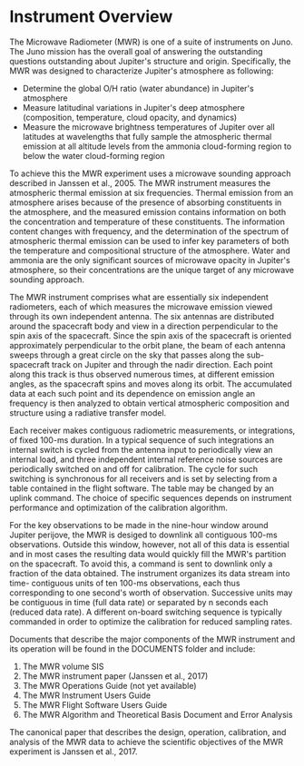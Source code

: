 
 
Instrument Overview
===================
The Microwave Radiometer (MWR) is one of a suite of instruments on Juno.
The Juno mission has the overall goal of answering the outstanding questions
outstanding about Jupiter's structure and origin. Specifically, the MWR was 
designed to characterize Jupiter's atmosphere as following:

-  Determine the global O/H ratio (water abundance) in Jupiter's
atmosphere
-  Measure latitudinal variations in Jupiter's deep atmosphere
(composition, temperature, cloud opacity, and dynamics) 
-  Measure the microwave brightness temperatures of Jupiter over all
latitudes at wavelengths that fully sample the atmospheric thermal
emission at all altitude levels from the ammonia cloud-forming
region to below the water cloud-forming region

To achieve this the MWR experiment uses a microwave sounding approach 
described in Janssen et al., 2005. The MWR instrument measures the 
atmospheric thermal emission at six frequencies. Thermal emission from an 
atmosphere arises because of the presence of absorbing constituents in the 
atmosphere, and the measured emission contains information on both the 
concentration and temperature of these constituents. The information content 
changes with frequency, and the determination of the spectrum of atmospheric 
thermal emission can be used to infer key parameters of both the temperature 
and compositional structure of the atmosphere. Water and ammonia are the only 
significant sources of microwave opacity in Jupiter's atmosphere, so their 
concentrations are the unique target of any microwave sounding approach.  

The MWR instrument comprises what are essentially six independent 
radiometers, each of which measures the microwave emission viewed through its 
own independent antenna. The six antennas are distributed around the 
spacecraft body and view in a direction perpendicular to the spin axis of the 
spacecraft.  Since the spin axis of the spacecraft is oriented approximately 
perpendicular to the orbit plane, the beam of each antenna sweeps through a 
great circle on the sky that passes along the sub-spacecraft track on Jupiter 
and through the nadir direction.  Each point along this track is thus 
observed numerous times, at different emission angles, as the spacecraft 
spins and moves along its orbit.  The accumulated data at each such point and 
its dependence on emission angle an frequency is then analyzed to obtain 
vertical atmospheric composition and structure using a radiative transfer 
model.

Each receiver makes contiguous radiometric measurements, or integrations, of 
fixed 100-ms duration. In a typical sequence of such integrations an internal 
switch is cycled from the antenna input to periodically view an internal 
load, and three independent internal reference noise sources are periodically 
switched on and off for calibration. The cycle for such switching is 
synchronous for all receivers and is set by selecting from a table contained 
in the flight software. The table may be changed by an uplink command. The 
choice of specific sequences depends on instrument performance and 
optimization of the calibration algorithm.

For the key observations to be made in the nine-hour window around Jupiter
perijove, the MWR is desiged to downlink all contiguous 100-ms observations. 
Outside this window, however, not all of this data is essential and in most 
cases the resulting data would quickly fill the MWR's partition on the 
spacecraft. To avoid this, a command is sent to downlink only a fraction of 
the data obtained. The instrument organizes its data stream into time-
contiguous units of ten 100-ms observations, each thus corresponding to one 
second's worth of observation. Successive units may be contiguous in time 
(full data rate) or separated by n seconds each (reduced data rate). A 
different on-board switching sequence is typically commanded in order to 
optimize the calibration for reduced sampling rates.

Documents that describe the major components of the MWR instrument and its 
operation will be found in the DOCUMENTS folder and include:
1. The MWR volume SIS
2. The MWR instrument paper (Janssen et al., 2017)
3. The MWR Operations Guide (not yet available)
4. The MWR Instrument Users Guide
5. The MWR Flight Software Users Guide
6. The MWR Algorithm and Theoretical Basis Document and Error Analysis

The canonical paper that describes the design, operation, calibration, and 
analysis of the MWR data to achieve the scientific objectives of the MWR 
experiment is Janssen et al., 2017.

        